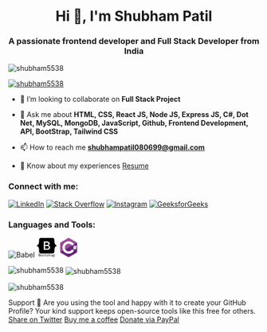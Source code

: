 <h1 align="center">Hi 👋, I'm Shubham Patil</h1>
<h3 align="center">A passionate frontend developer and Full Stack Developer from India</h3>

<p align="left"> <img src="https://komarev.com/ghpvc/?username=shubham5538&label=Profile%20views&color=0e75b6&style=flat" alt="shubham5538" /> </p>

<p align="left"> <a href="https://github.com/ryo-ma/github-profile-trophy"><img src="https://github-profile-trophy.vercel.app/?username=shubham5538" alt="shubham5538" /></a> </p>

- 👯 I’m looking to collaborate on **Full Stack Project**

- 💬 Ask me about **HTML, CSS, React JS, Node JS, Express JS, C#, Dot Net, MySQL, MongoDB, JavaScript, Github, Frontend Development, API, BootStrap, Tailwind CSS**

- 📫 How to reach me **shubhampatil080699@gmail.com**

- 📄 Know about my experiences [Resume](https://drive.google.com/file/d/1xollDdxamN2oFmteEF2l3_N6Oz_fN8PG/view?usp=drive_link)

<h3 align="left">Connect with me:</h3>
<p align="left">
<a href="https://www.linkedin.com/in/shubham-patil-6a321319b/" target="blank"><img src="https://your-linkedin-icon-url-here" alt="LinkedIn" height="30" width="40" /></a>
<a href="https://stackoverflow.com/users/22327602/shubham-patil" target="blank"><img src="https://your-stackoverflow-icon-url-here" alt="Stack Overflow" height="30" width="40" /></a>
<a href="https://instagram.com/_sp.shubham" target="blank"><img src="https://your-instagram-icon-url-here" alt="Instagram" height="30" width="40" /></a>
<a href="https://auth.geeksforgeeks.org/user/shubhampatmygx/?utm_source=geeksforgeeks&utm_medium=my_profile&utm_campaign=auth_user" target="blank"><img src="https://your-geeksforgeeks-icon-url-here" alt="GeeksforGeeks" height="30" width="40" /></a>
</p>

<h3 align="left">Languages and Tools:</h3>
<p align="left">
<img src="https://www.vectorlogo.zone/logos/babeljs/babeljs-icon.svg" alt="Babel" width="40" height="40"/>
<img src="https://raw.githubusercontent.com/devicons/devicon/master/icons/bootstrap/bootstrap-plain-wordmark.svg" alt="Bootstrap" width="40" height="40"/>
<img src="https://raw.githubusercontent.com/devicons/devicon/master/icons/csharp/csharp-original.svg" alt="C#" width="40" height="40"/>
<!-- Add similar image tags for your other skills/icons -->
</p>

<p><img align="left" src="https://github-readme-stats.vercel.app/api/top-langs?username=shubham5538&show_icons=true&locale=en&layout=compact" alt="shubham5538" /></p>

<p>&nbsp;<img align="center" src="https://github-readme-stats.vercel.app/api?username=shubham5538&show_icons=true&locale=en" alt="shubham5538" /></p>

<p><img align="center" src="https://github-readme-streak-stats.herokuapp.com/?user=shubham5538&" alt="shubham5538" /></p>

Support 🙏
Are you using the tool and happy with it to create your GitHub Profile?
Your kind support keeps open-source tools like this free for others.
[Share on Twitter](Your-Twitter-Link-Here)
[Buy me a coffee](Your-Ko-fi-Link-Here)
[Donate via PayPal](Your-PayPal-Link-Here)

